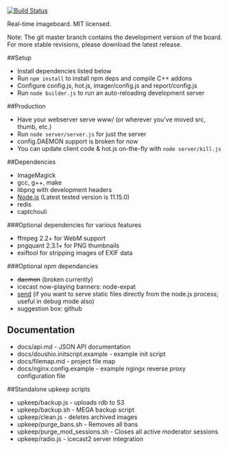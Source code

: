 [![Build Status](https://travis-ci.org/vampiricwulf/tanoshiine.svg?branch=master)](https://travis-ci.org/vampiricwulf/tanoshiine)

Real-time imageboard.
MIT licensed.


Note: The git master branch contains the development version of the board. For more stable revisions, please download the latest release.

##Setup

* Install dependencies listed below
* Run `npm install` to install npm deps and compile C++ addons
* Configure config.js, hot.js, imager/config.js and report/config.js
* Run `node builder.js` to run an auto-reloading development server

##Production

* Have your webserver serve www/ (or wherever you've moved src, thumb, etc.)
* Run `node server/server.js` for just the server
* config.DAEMON support is broken for now
* You can update client code & hot.js on-the-fly with `node server/kill.js`

##Dependencies

* ImageMagick
* gcc, g++, make
* libpng with development headers
* [Node.js](https://nodejs.org) (Latest tested version is 11.15.0)
* redis
* captchouli

###Optional dependencies for various features

* ffmpeg 2.2+ for WebM support
* pngquant  2.3.1+ for PNG thumbnails
* exiftool for stripping images of EXIF data

###Optional npm dependancies
* ~~daemon~~ (broken currently)
* icecast now-playing banners: node-expat
* [send](https://github.com/visionmedia/send) (if you want to serve static files directly from the node.js process; useful in debug mode also)
* suggestion box: github

## Documentation

* docs/api.md - JSON API documentation
* docs/doushio.initscript.example - example init script
* docs/filemap.md - project file map
* docs/nginx.config.example - example ngingx reverse proxy configuration file

##Standalone upkeep scripts

* upkeep/backup.js - uploads rdb to S3
* upkeep/backup.sh - MEGA backup script
* upkeep/clean.js - deletes archived images
* upkeep/purge_bans.sh - Removes all bans
* upkeep/purge_mod_sessions.sh - Closes all active moderator sessions
* upkeep/radio.js - icecast2 server integration
